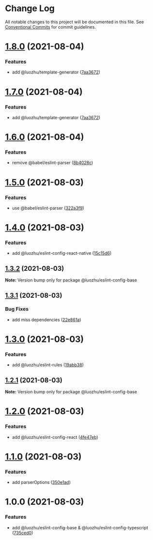 # Change Log

All notable changes to this project will be documented in this file.
See [Conventional Commits](https://conventionalcommits.org) for commit guidelines.

# [1.8.0](https://github.com/youngjuning/luozhu/compare/@luozhu/eslint-config-base@1.6.0...@luozhu/eslint-config-base@1.8.0) (2021-08-04)

### Features

- add @luozhu/template-generator ([7aa3672](https://github.com/youngjuning/luozhu/commit/7aa3672da4928455ddf5ba768ec562cdff4cef10))

# [1.7.0](https://github.com/youngjuning/luozhu/compare/@luozhu/eslint-config-base@1.6.0...@luozhu/eslint-config-base@1.7.0) (2021-08-04)

### Features

- add @luozhu/template-generator ([7aa3672](https://github.com/youngjuning/luozhu/commit/7aa3672da4928455ddf5ba768ec562cdff4cef10))

# [1.6.0](https://github.com/youngjuning/luozhu/compare/@luozhu/eslint-config-base@1.5.0...@luozhu/eslint-config-base@1.6.0) (2021-08-04)

### Features

- remove @babel/eslint-parser ([8b4028c](https://github.com/youngjuning/luozhu/commit/8b4028c82397a435c6616424a6708dcb2fe5550a))

# [1.5.0](https://github.com/youngjuning/luozhu/compare/@luozhu/eslint-config-base@1.4.0...@luozhu/eslint-config-base@1.5.0) (2021-08-03)

### Features

- use @babel/eslint-parser ([322a3f9](https://github.com/youngjuning/luozhu/commit/322a3f9ecb760a5246656dc2e88ed1ce47ebf7a5))

# [1.4.0](https://github.com/youngjuning/luozhu/compare/@luozhu/eslint-config-base@1.3.2...@luozhu/eslint-config-base@1.4.0) (2021-08-03)

### Features

- add @luozhu/eslint-config-react-native ([15c15d6](https://github.com/youngjuning/luozhu/commit/15c15d6181f1b41c420ef0bce4e151e57fd2b5b2))

## [1.3.2](https://github.com/youngjuning/luozhu/compare/@luozhu/eslint-config-base@1.3.1...@luozhu/eslint-config-base@1.3.2) (2021-08-03)

**Note:** Version bump only for package @luozhu/eslint-config-base

## [1.3.1](https://github.com/youngjuning/luozhu/compare/@luozhu/eslint-config-base@1.3.0...@luozhu/eslint-config-base@1.3.1) (2021-08-03)

### Bug Fixes

- add miss dependencies ([22e861a](https://github.com/youngjuning/luozhu/commit/22e861afbb92fc2f4dd8b3eef4fd79688b0a8e46))

# [1.3.0](https://github.com/youngjuning/luozhu/compare/@luozhu/eslint-config-base@1.2.1...@luozhu/eslint-config-base@1.3.0) (2021-08-03)

### Features

- add @luozhu/eslint-rules ([19abb38](https://github.com/youngjuning/luozhu/commit/19abb3834608c5f7b597517d50f488dd72554e5d))

## [1.2.1](https://github.com/youngjuning/luozhu/compare/@luozhu/eslint-config-base@1.2.0...@luozhu/eslint-config-base@1.2.1) (2021-08-03)

**Note:** Version bump only for package @luozhu/eslint-config-base

# [1.2.0](https://github.com/youngjuning/luozhu/compare/@luozhu/eslint-config-base@1.1.0...@luozhu/eslint-config-base@1.2.0) (2021-08-03)

### Features

- add @luozhu/eslint-config-react ([4fe47eb](https://github.com/youngjuning/luozhu/commit/4fe47ebd44f4501eed7204b673252a87f72d86fc))

# [1.1.0](https://github.com/youngjuning/luozhu/compare/@luozhu/eslint-config-base@1.0.0...@luozhu/eslint-config-base@1.1.0) (2021-08-03)

### Features

- add parserOptions ([350e1ad](https://github.com/youngjuning/luozhu/commit/350e1ad81810a6eccee520320cf8f6cfd328f9e9))

# 1.0.0 (2021-08-03)

### Features

- add @luozhu/eslint-config-base & @luozhu/eslint-config-typescript ([735ced0](https://github.com/youngjuning/luozhu/commit/735ced0962d3148df9b9d87fd4919a1039074a90))

